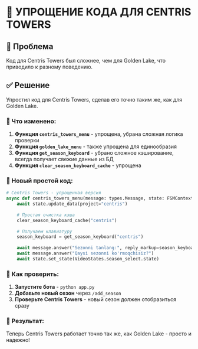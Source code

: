 # 🔧 УПРОЩЕНИЕ КОДА ДЛЯ CENTRIS TOWERS

## 🎯 Проблема
Код для Centris Towers был сложнее, чем для Golden Lake, что приводило к разному поведению.

## ✅ Решение
Упростил код для Centris Towers, сделав его точно таким же, как для Golden Lake.

### 🔄 Что изменено:

1. **Функция `centris_towers_menu`** - упрощена, убрана сложная логика проверки
2. **Функция `golden_lake_menu`** - также упрощена для единообразия
3. **Функция `get_season_keyboard`** - убрано сложное кэширование, всегда получает свежие данные из БД
4. **Функция `clear_season_keyboard_cache`** - упрощена

### 📝 Новый простой код:

```python
# Centris Towers - упрощенная версия
async def centris_towers_menu(message: types.Message, state: FSMContext):
    await state.update_data(project="centris")
    
    # Простая очистка кэша
    clear_season_keyboard_cache("centris")
    
    # Получаем клавиатуру
    season_keyboard = get_season_keyboard("centris")
    
    await message.answer("Sezonni tanlang:", reply_markup=season_keyboard)
    await message.answer("Qaysi sezonni ko'rmoqchisiz?")
    await state.set_state(VideoStates.season_select.state)
```

### 🧪 Как проверить:

1. **Запустите бота** - `python app.py`
2. **Добавьте новый сезон** через `/add_season`
3. **Проверьте Centris Towers** - новый сезон должен отобразиться сразу

### 🎉 Результат:
Теперь Centris Towers работает точно так же, как Golden Lake - просто и надежно!
